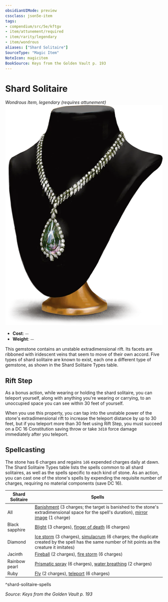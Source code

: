 ```yaml
---
obsidianUIMode: preview
cssclass: json5e-item
tags:
- compendium/src/5e/kftgv
- item/attunement/required
- item/rarity/legendary
- item/wondrous
aliases: ["Shard Solitaire"]
SourceType: "Magic Item"
NoteIcon: magicitem
BookSource: Keys from the Golden Vault p. 193
---
```

# Shard Solitaire
*Wondrous Item, legendary (requires attunement)*  
![](https://raw.githubusercontent.com/5etools-mirror-2/5etools-img/main/items/KftGV/Shard%20Solitaire.webp#right)  

- **Cost**: ⏤
- **Weight**: ⏤

This gemstone contains an unstable extradimensional rift. Its facets are ribboned with iridescent veins that seem to move of their own accord. Five types of shard solitaire are known to exist, each one a different type of gemstone, as shown in the Shard Solitaire Types table.

## Rift Step

As a bonus action, while wearing or holding the shard solitaire, you can teleport yourself, along with anything you're wearing or carrying, to an unoccupied space you can see within 30 feet of yourself.

When you use this property, you can tap into the unstable power of the stone's extradimensional rift to increase the teleport distance by up to 30 feet, but if you teleport more than 30 feet using Rift Step, you must succeed on a DC 16 Constitution saving throw or take `3d10` force damage immediately after you teleport.

## Spellcasting

The stone has 6 charges and regains `1d6` expended charges daily at dawn. The Shard Solitaire Types table lists the spells common to all shard solitaires, as well as the spells specific to each kind of stone. As an action, you can cast one of the stone's spells by expending the requisite number of charges, requiring no material components (save DC 16).

| Shard Solitaire | Spells |
|-----------------|--------|
| All | [Banishment](/2-Mechanics/CLI/spells/banishment.md) (3 charges; the target is banished to the stone's extradimensional space for the spell's duration), [mirror image](/2-Mechanics/CLI/spells/mirror-image.md) (1 charge) |
| Black sapphire | [Blight](/2-Mechanics/CLI/spells/blight.md) (3 charges), [finger of death](/2-Mechanics/CLI/spells/finger-of-death.md) (6 charges) |
| Diamond | [Ice storm](/2-Mechanics/CLI/spells/ice-storm.md) (3 charges), [simulacrum](/2-Mechanics/CLI/spells/simulacrum.md) (6 charges; the duplicate created by the spell has the same number of hit points as the creature it imitates) |
| Jacinth | [Fireball](/2-Mechanics/CLI/spells/fireball.md) (2 charges), [fire storm](/2-Mechanics/CLI/spells/fire-storm.md) (6 charges) |
| Rainbow pearl | [Prismatic spray](/2-Mechanics/CLI/spells/prismatic-spray.md) (6 charges), [water breathing](/2-Mechanics/CLI/spells/water-breathing.md) (2 charges) |
| Ruby | [Fly](/2-Mechanics/CLI/spells/fly.md) (2 charges), [teleport](/2-Mechanics/CLI/spells/teleport.md) (6 charges) |
^shard-solitaire-spells

*Source: Keys from the Golden Vault p. 193*